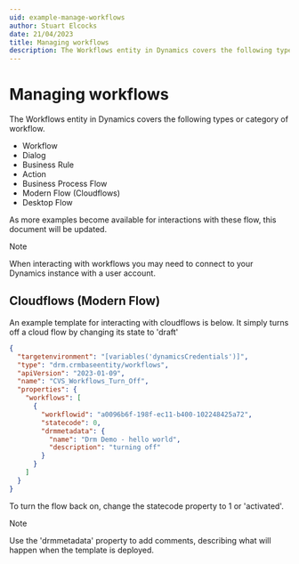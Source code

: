 ```yaml
---
uid: example-manage-workflows
author: Stuart Elcocks
date: 21/04/2023
title: Managing workflows
description: The Workflows entity in Dynamics covers the following types or category of workflow. As more examples become available for interactions with these flow, this document will be updated.
---
```


# Managing workflows

The Workflows entity in Dynamics covers the following types or category of workflow.

- Workflow
- Dialog
- Business Rule
- Action
- Business Process Flow
- Modern Flow (Cloudflows)
- Desktop Flow

As more examples become available for interactions with these flow, this document will be updated.

>[!NOTE]
>When interacting with workflows you may need to connect to your Dynamics instance with a user account.

## Cloudflows (Modern Flow)

An example template for interacting with cloudflows is below.  It simply turns off a cloud flow by changing
its state to 'draft'

```json
{
  "targetenvironment": "[variables('dynamicsCredentials')]",
  "type": "drm.crmbaseentity/workflows",
  "apiVersion": "2023-01-09",
  "name": "CVS_Workflows_Turn_Off",
  "properties": {
    "workflows": [
      {
        "workflowid": "a0096b6f-198f-ec11-b400-102248425a72",
        "statecode": 0,
        "drmmetadata": {
          "name": "Drm Demo - hello world",
          "description": "turning off"
        }
      }
    ]
  }
}
```

To turn the flow back on, change the statecode property to 1 or 'activated'.

>[!NOTE]
> Use the 'drmmetadata' property to add comments, describing what will happen when the template is deployed.